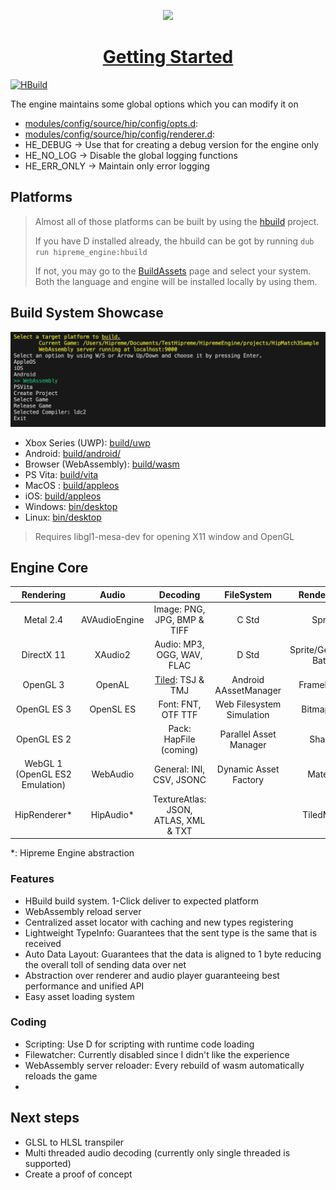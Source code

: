 
<p align="center">
<img src="assets/marketing/svg/engine_logo.svg" width="300"/>
</p>


<h1 align="center">
<a href="https://github.com/MrcSnm/HipremeEngine/wiki/Getting-Started">Getting Started</a>
</h1>

[![HBuild](https://github.com/MrcSnm/HipremeEngine/actions/workflows/hbuild.yml/badge.svg)](https://github.com/MrcSnm/HipremeEngine/actions/workflows/hbuild.yml)




The engine maintains  some global options which you can modify it on
- [modules/config/source/hip/config/opts.d](modules/config/source/hip/config/opts.d):
- [modules/config/source/hip/config/renderer.d](modules/config/source/hip/config/renderer.d):
- HE_DEBUG    -> Use that for creating a debug version for the engine only
- HE_NO_LOG   -> Disable the global logging functions
- HE_ERR_ONLY -> Maintain only error logging

## Platforms
> Almost all of those platforms can be built by using the [hbuild](tools/user/hbuild) project.
>
> If you have D installed already, the hbuild can be got by running `dub run hipreme_engine:hbuild`
>
> If not, you may go to the [BuildAssets](https://github.com/MrcSnm/HipremeEngine/releases/tag/BuildAssets.v1.0.0) page and select your system. Both the language and engine will be installed locally by using them.

## Build System Showcase
![Example on build selector running and showing the build system](hbuild_showcase.png)

- Xbox Series (UWP): [build/uwp](build/uwp/HipremeEngine/HipremeEngine)
- Android: [build/android/](build/android/project/)
- Browser (WebAssembly): [build/wasm](build/wasm)
- PS Vita: [build/vita](build/vita/hipreme_engine/)
- MacOS : [build/appleos](build/appleos/)
- iOS: [build/appleos](build/appleos/)
- Windows: [bin/desktop](bin/desktop/)
- Linux: [bin/desktop](bin/desktop/)
> Requires libgl1-mesa-dev for opening X11 window and OpenGL

## Engine Core

| Rendering | Audio | Decoding | FileSystem | Renderer2D | Network | Input |
|:---------:|:-----:|:--------:|:----------:|:----------:|:-------:|:-----:|
| Metal 2.4 | AVAudioEngine | Image: PNG, JPG, BMP & TIFF | C Std | Sprite | Server | Mouse
| DirectX 11| XAudio2 | Audio: MP3, OGG, WAV, FLAC | D Std| Sprite/Geometry Batch | WebSocket | Touch
| OpenGL 3 | OpenAL | [Tiled](https://www.mapeditor.org/): TSJ & TMJ | Android AAssetManager | Framebuffer | TCP | Xbox Gamepad
| OpenGL ES 3 | OpenSL ES | Font: FNT, OTF TTF | Web Filesystem Simulation| BitmapText | NetController | Input Listener
| OpenGL ES 2 |  | Pack: HapFile (coming) | Parallel Asset Manager | Shader | Lightweight TypeInfo |
| WebGL 1 (OpenGL ES2 Emulation) | WebAudio | General: INI, CSV, JSONC  | Dynamic Asset Factory | Material | Auto Data Layout
| HipRenderer* | HipAudio* |TextureAtlas: JSON, ATLAS, XML & TXT | | TiledMaps | HipNetwork*

*: Hipreme Engine abstraction

### Features

- HBuild build system. 1-Click deliver to expected platform
- WebAssembly reload server
- Centralized asset locator with caching and new types registering
- Lightweight TypeInfo: Guarantees that the sent type is the same that is received
- Auto Data Layout: Guarantees that the data is aligned to 1 byte reducing the overall toll of sending data over net
- Abstraction over renderer and audio player guaranteeing best performance and unified API
- Easy asset loading system


### Coding

- Scripting: Use D for scripting with runtime code loading
- Filewatcher: Currently disabled since I didn't like the experience
- WebAssembly server reloader: Every rebuild of wasm automatically reloads the game
-
## Next steps

- GLSL to HLSL transpiler
- Multi threaded audio decoding (currently only single threaded is supported)
- Create a proof of concept
